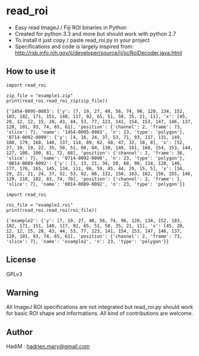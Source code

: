 # read_roi

- Easy read ImageJ / Fiji ROI binaries in Python
- Created for python 3.3 and more but should work with python 2.7
- To install it just copy / paste read_roi.py in your project
- Specifications and code is largely inspired from: http://rsb.info.nih.gov/ij/developer/source/ij/io/RoiDecoder.java.html

## How to use it

```
import read_roi

zip_file = "example1.zip"
print(read_roi.read_roi_zip(zip_file))
```

```
{'1454-0095-0083': {'y': [7, 19, 27, 40, 56, 74, 96, 120, 134, 152, 183, 182, 171, 151, 140, 117, 92, 65, 51, 50, 35, 21, 11], 'x': [45, 20, 12, 12, 15, 28, 43, 44, 53, 77, 123, 141, 154, 153, 147, 146, 137, 120, 101, 93, 74, 65, 61], 'position': {'channel': 2, 'frame': 73, 'slice': 7}, 'name': '1454-0095-0083', 'n': 23, 'type': 'polygon'}, '0714-0092-0090': {'y': [4, 16, 24, 37, 53, 71, 93, 117, 131, 149, 180, 179, 168, 148, 137, 114, 89, 62, 48, 47, 32, 18, 8], 'x': [52, 27, 19, 19, 22, 35, 50, 51, 60, 84, 130, 148, 161, 160, 154, 153, 144, 127, 108, 100, 81, 72, 68], 'position': {'channel': 2, 'frame': 36, 'slice': 7}, 'name': '0714-0092-0090', 'n': 23, 'type': 'polygon'}, '0014-0089-0092': {'y': [1, 13, 21, 34, 50, 68, 90, 114, 128, 146, 177, 176, 165, 145, 134, 111, 86, 59, 45, 44, 29, 15, 5], 'x': [54, 29, 21, 21, 24, 37, 52, 53, 62, 86, 132, 150, 163, 162, 156, 155, 146, 129, 110, 102, 83, 74, 70], 'position': {'channel': 2, 'frame': 1, 'slice': 7}, 'name': '0014-0089-0092', 'n': 23, 'type': 'polygon'}}
```

```
import read_roi

roi_file = "example2.roi"
print(read_roi.read_roi(roi_file))
```

```
{'example2': {'y': [7, 19, 27, 40, 56, 74, 96, 120, 134, 152, 183, 182, 171, 151, 140, 117, 92, 65, 51, 50, 35, 21, 11], 'x': [45, 20, 12, 12, 15, 28, 43, 44, 53, 77, 123, 141, 154, 153, 147, 146, 137, 120, 101, 93, 74, 65, 61], 'position': {'channel': 2, 'frame': 73, 'slice': 7}, 'name': 'example2', 'n': 23, 'type': 'polygon'}}
```

## License

GPLv3

## Warning

All ImageJ ROI specifications are not integrated but read_roi.py should work for basic ROI shape and informations. All kind of contributions are welcome.

## Author

HadiM : hadrien.mary@gmail.com
